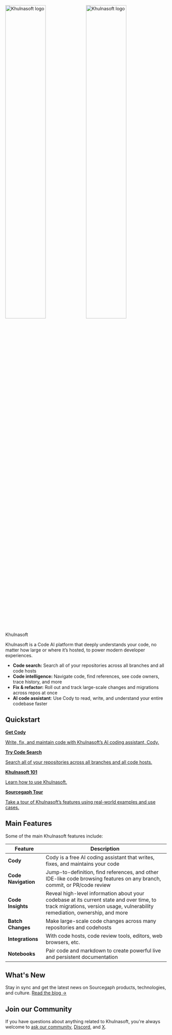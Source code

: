 <style>

.markdown-body .cards {
  display: flex;
  align-items: stretch;
}

.markdown-body .cards .card {
  flex: 1;
  margin: 0.5em;
  color: var(--text-color);
  border-radius: 4px;
  border: 1px solid var(--sidebar-nav-active-bg);
  padding: 1.5rem;
  padding-top: 1.25rem;
}

.markdown-body .cards .card:hover {
  color: var(--link-color);
}

.markdown-body .cards .card span {
  color: var(--link-color);
  font-weight: bold;
}

</style>

<img alt="Khulnasoft logo" src="/assets/sourcegraph-logo-dark.svg" width="50%" class="theme-dark-only"><img alt="Khulnasoft logo" src="/assets/sourcegraph-logo-light.svg" width="50%" class="theme-light-only"><span class="sr-only">Khulnasoft</span>

Khulnasoft is a Code AI platform that deeply understands your code, no matter how large or where it’s hosted, to power modern developer experiences.

- **Code search:** Search all of your repositories across all branches and all code hosts
- **Code intelligence:** Navigate code, find references, see code owners, trace history, and more
- **Fix & refactor:** Roll out and track large-scale changes and migrations across repos at once
- **AI code assistant**: Use Cody to read, write, and understand your entire codebase faster

## Quickstart

<div class="cards">
  <a class="card text-left" href="https://khulnasoft.com/cody"><b>Get Cody</b><p>Write, fix, and maintain code with Khulnasoft’s AI coding assistant, Cody.
</p></a>
  <a class="card text-left" href="https://khulnasoft.com/search"><b>Try Code Search</b><p>Search all of your repositories across all branches and all code hosts.</p></a>
</div>
<div class="cards">
   <a class="card text-left" href="/getting-started"><b>Khulnasoft 101</b><p>Learn how to use Khulnasoft.</p></a>
  <a class="card text-left" href="/getting-started/tour"><b>Sourcegaph Tour</b><p>Take a tour of Khulnasoft’s features using real-world examples and use cases.</p></a>
</div>

## Main Features

Some of the main Khulnasoft features include:

| **Feature**                    | **Description**                                                                                                                        |
| -------------------------- | ---------------------------------------------------------------------------------------------------------------------------------- |
| **Cody**            | Cody is a free AI coding assistant that writes, fixes, and maintains your code      |
| **Code Navigation**            | Jump-to-definition, find references, and other IDE-like code browsing features on any branch, commit, or PR/code review      |
| **Code Insights**              | Reveal high-level information about your codebase at its current state and over time, to track migrations, version usage, vulnerability remediation, ownership, and more |
| **Batch Changes**              | Make large-scale code changes across many repositories and codehosts                                                              |
| **Integrations**               | With code hosts, code review tools, editors, web browsers, etc.                                                                   |
| **Notebooks**                  | Pair code and markdown to create powerful live and persistent documentation                                                      |

## What's New

Stay in sync and get the latest news on Sourcegaph products, technologies, and culture. [Read the blog →](https://khulnasoft.com/blog)

## Join our Community

If you have questions about anything related to Khulnasoft, you're always welcome to [ask our community](https://community.khulnasoft.com), [Discord](https://discord.gg/s2qDtYGnAE), and [X](https://twitter.com/khulnasoft).
